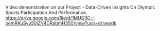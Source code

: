 Video demonstration on our Project - Data-Driven Insights On Olympic Sports Participation And Performance.
https://drive.google.com/file/d/1MUS1IC--oemRKuSyu50iZV4DRabmH350/view?usp=drivesdk

